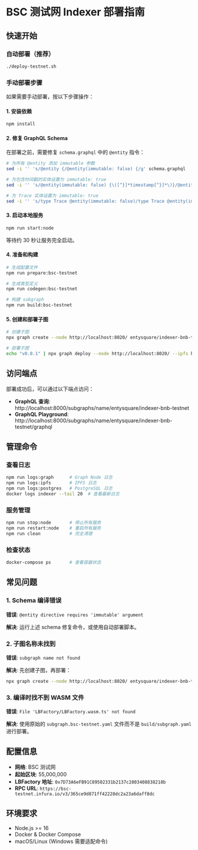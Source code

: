 # BSC 测试网 Indexer 部署指南

## 快速开始

### 自动部署（推荐）

```bash
./deploy-testnet.sh
```

### 手动部署步骤

如果需要手动部署，按以下步骤操作：

#### 1. 安装依赖
```bash
npm install
```

#### 2. 修复 GraphQL Schema
在部署之前，需要修复 `schema.graphql` 中的 `@entity` 指令：

```bash
# 为所有 @entity 添加 immutable 参数
sed -i '' 's/@entity {/@entity(immutable: false) {/g' schema.graphql

# 为包含时间戳的实体设置为 immutable: true
sed -i '' 's/@entity(immutable: false) {\([^}]*timestamp[^}]*\)}/@entity(immutable: true) {\1}/g' schema.graphql

# 为 Trace 实体设置为 immutable: true
sed -i '' 's/type Trace @entity(immutable: false)/type Trace @entity(immutable: true)/g' schema.graphql
```

#### 3. 启动本地服务
```bash
npm run start:node
```

等待约 30 秒让服务完全启动。

#### 4. 准备和构建
```bash
# 生成配置文件
npm run prepare:bsc-testnet

# 生成类型定义
npm run codegen:bsc-testnet

# 构建 subgraph
npm run build:bsc-testnet
```

#### 5. 创建和部署子图
```bash
# 创建子图
npx graph create --node http://localhost:8020/ entysquare/indexer-bnb-testnet

# 部署子图
echo "v0.0.1" | npx graph deploy --node http://localhost:8020/ --ipfs http://localhost:5001/ entysquare/indexer-bnb-testnet subgraph.bsc-testnet.yaml
```

## 访问端点

部署成功后，可以通过以下端点访问：

- **GraphQL 查询**: http://localhost:8000/subgraphs/name/entysquare/indexer-bnb-testnet
- **GraphQL Playground**: http://localhost:8000/subgraphs/name/entysquare/indexer-bnb-testnet/graphql

## 管理命令

### 查看日志
```bash
npm run logs:graph      # Graph Node 日志
npm run logs:ipfs       # IPFS 日志
npm run logs:postgres   # PostgreSQL 日志
docker logs indexer --tail 20  # 查看最新日志
```

### 服务管理
```bash
npm run stop:node       # 停止所有服务
npm run restart:node    # 重启所有服务
npm run clean           # 完全清理
```

### 检查状态
```bash
docker-compose ps       # 查看容器状态
```

## 常见问题

### 1. Schema 编译错误
**错误**: `@entity directive requires 'immutable' argument`

**解决**: 运行上述 schema 修复命令，或使用自动部署脚本。

### 2. 子图名称未找到
**错误**: `subgraph name not found`

**解决**: 先创建子图，再部署：
```bash
npx graph create --node http://localhost:8020/ entysquare/indexer-bnb-testnet
```

### 3. 编译时找不到 WASM 文件
**错误**: `File 'LBFactory/LBFactory.wasm.ts' not found`

**解决**: 使用原始的 `subgraph.bsc-testnet.yaml` 文件而不是 `build/subgraph.yaml` 进行部署。

## 配置信息

- **网络**: BSC 测试网
- **起始区块**: 55,000,000
- **LBFactory 地址**: `0x7D73A6eFB91C89502331b2137c2803408838218b`
- **RPC URL**: `https://bsc-testnet.infura.io/v3/365ce9d871ff42228dc2a23a6daff8dc`

## 环境要求

- Node.js >= 16
- Docker & Docker Compose
- macOS/Linux (Windows 需要适配命令)
